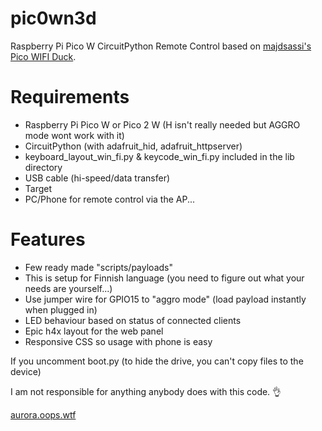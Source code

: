 # pic0wn3d
Raspberry Pi Pico W CircuitPython Remote Control based on [majdsassi's Pico WIFI Duck](https://github.com/majdsassi/Pico-WIFI-Duck).

# Requirements
- Raspberry Pi Pico W or Pico 2 W (H isn't really needed but AGGRO mode wont work with it)
- CircuitPython (with adafruit_hid, adafruit_httpserver)
- keyboard_layout_win_fi.py & keycode_win_fi.py included in the lib directory
- USB cable (hi-speed/data transfer)
- Target
- PC/Phone for remote control via the AP...

# Features
- Few ready made "scripts/payloads"
- This is setup for Finnish language (you need to figure out what your needs are yourself...)
- Use jumper wire for GPIO15 to "aggro mode" (load payload instantly when plugged in)
- LED behaviour based on status of connected clients
- Epic h4x layout for the web panel
- Responsive CSS so usage with phone is easy

If you uncomment boot.py (to hide the drive, you can't copy files to the device)


I am not responsible for anything anybody does with this code. 👌

[aurora.oops.wtf](https://aurora.oops.wtf)
